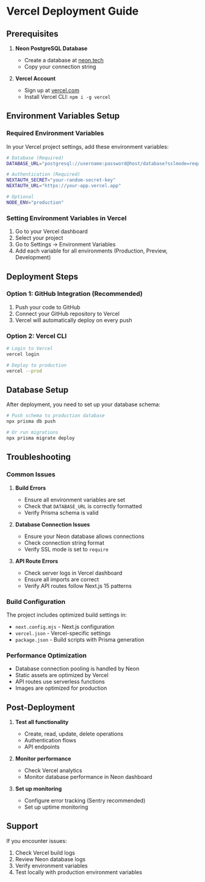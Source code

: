 # Vercel Deployment Guide

## Prerequisites

1. **Neon PostgreSQL Database**
   - Create a database at [neon.tech](https://neon.tech)
   - Copy your connection string

2. **Vercel Account**
   - Sign up at [vercel.com](https://vercel.com)
   - Install Vercel CLI: `npm i -g vercel`

## Environment Variables Setup

### Required Environment Variables

In your Vercel project settings, add these environment variables:

```bash
# Database (Required)
DATABASE_URL="postgresql://username:password@host/database?sslmode=require"

# Authentication (Required)
NEXTAUTH_SECRET="your-random-secret-key"
NEXTAUTH_URL="https://your-app.vercel.app"

# Optional
NODE_ENV="production"
```

### Setting Environment Variables in Vercel

1. Go to your Vercel dashboard
2. Select your project
3. Go to Settings → Environment Variables
4. Add each variable for all environments (Production, Preview, Development)

## Deployment Steps

### Option 1: GitHub Integration (Recommended)

1. Push your code to GitHub
2. Connect your GitHub repository to Vercel
3. Vercel will automatically deploy on every push

### Option 2: Vercel CLI

```bash
# Login to Vercel
vercel login

# Deploy to production
vercel --prod
```

## Database Setup

After deployment, you need to set up your database schema:

```bash
# Push schema to production database
npx prisma db push

# Or run migrations
npx prisma migrate deploy
```

## Troubleshooting

### Common Issues

1. **Build Errors**
   - Ensure all environment variables are set
   - Check that `DATABASE_URL` is correctly formatted
   - Verify Prisma schema is valid

2. **Database Connection Issues**
   - Ensure your Neon database allows connections
   - Check connection string format
   - Verify SSL mode is set to `require`

3. **API Route Errors**
   - Check server logs in Vercel dashboard
   - Ensure all imports are correct
   - Verify API routes follow Next.js 15 patterns

### Build Configuration

The project includes optimized build settings in:
- `next.config.mjs` - Next.js configuration
- `vercel.json` - Vercel-specific settings
- `package.json` - Build scripts with Prisma generation

### Performance Optimization

- Database connection pooling is handled by Neon
- Static assets are optimized by Vercel
- API routes use serverless functions
- Images are optimized for production

## Post-Deployment

1. **Test all functionality**
   - Create, read, update, delete operations
   - Authentication flows
   - API endpoints

2. **Monitor performance**
   - Check Vercel analytics
   - Monitor database performance in Neon dashboard

3. **Set up monitoring**
   - Configure error tracking (Sentry recommended)
   - Set up uptime monitoring

## Support

If you encounter issues:
1. Check Vercel build logs
2. Review Neon database logs
3. Verify environment variables
4. Test locally with production environment variables